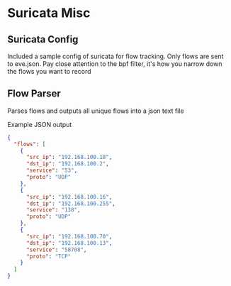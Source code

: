 Suricata Misc
=======================================================

Suricata Config
--------
Included a sample config of suricata for flow tracking.  Only flows are sent to eve.json.  Pay close attention to the bpf filter, it's how you narrow down the flows you want to record

Flow Parser
--------
Parses flows and outputs all unique flows into a json text file

Example JSON output
```json
{
  "flows": [
    {
      "src_ip": "192.168.100.18",
      "dst_ip": "192.168.100.2",
      "service": "53",
      "proto": "UDP"
    },
    {
      "src_ip": "192.168.100.16",
      "dst_ip": "192.168.100.255",
      "service": "138",
      "proto": "UDP"
    },
    {
      "src_ip": "192.168.100.70",
      "dst_ip": "192.168.100.13",
      "service": "58708",
      "proto": "TCP"
    }
  ]
}
```